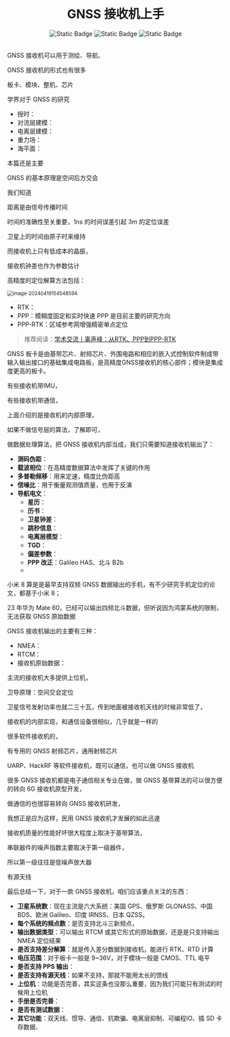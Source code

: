 <div align="center">
    <a name="Top"></a>
	<h1>GNSS 接收机上手</h1>
    <img alt="Static Badge" src="https://img.shields.io/badge/QQ-1482275402-red">
    <img alt="Static Badge" src="https://img.shields.io/badge/%E5%BE%AE%E4%BF%A1-lizhengxiao99-green">
    <img alt="Static Badge" src="https://img.shields.io/badge/Email-dauger%40126.com-brown">
</div>



<br/>

GNSS 接收机可以用于测绘、导航、

GNSS 接收机的形式也有很多

板卡、模块、整机、芯片





学界对于 GNSS 的研究

* 授时：
* 对流层建模：
* 电离层建模：
* 重力场：
* 海平面：

本篇还是主要



GNSS 的基本原理是空间后方交会

我们知道



距离是由信号传播时间

时间的准确性至关重要，1ns 的时间误差引起 3m 的定位误差

卫星上的时间由原子时来维持

而接收机上只有低成本的晶振，

接收机钟差也作为参数估计





高精度的定位解算方法包括：

<img src="https://pic-bed-1316053657.cos.ap-nanjing.myqcloud.com/img/image-20240419154548594.png" alt="image-20240419154548594" style="zoom: 80%;" />

* RTK：
* PPP：模糊度固定和实时快速 PPP 是目前主要的研究方向
* PPP-RTK：区域参考网增强精密单点定位

> 推荐阅读：[学术交流丨辜声峰：从RTK、PPP到PPP-RTK](https://mp.weixin.qq.com/s?__biz=MzI1NTA2MzYxMg==&mid=2650089381&idx=4&sn=95172abc0d83410c2b861343f52294ba)





GNSS 板卡是由基带芯片、射频芯片、外围电路和相应的嵌入式控制软件制成带输入输出接口的基础集成电路板，是高精度GNSS接收机的核心部件；模块是集成度更高的板卡。







有些接收机带IMU，

有些接收机带通信，





上面介绍的是接收机的内部原理，

如果不做信号层的算法，了解即可，

做数据处理算法，把 GNSS 接收机内部当成，我们只需要知道接收机输出了：

* **测码伪距**：
* **载波相位**：在高精度数据算法中发挥了关键的作用
* **多普勒频移**：用来定速，精度比伪距高
* **信噪比**：用于衡量观测值质量，也用于反演
* **导航电文**：
  * **星历**：
  * **历书**：
  * **卫星钟差**：
  * **跳秒信息**：
  * **电离层模型**：
  * **TGD**：
  * **偏差参数**：
  * **PPP 改正**：Galileo HAS、北斗 B2b
  * 





小米 8 算是是最早支持双频 GNSS 数据输出的手机，有不少研究手机定位的论文，都基于小米 8；

23 年华为 Mate 60，已经可以输出四频北斗数据，但听说因为鸿蒙系统的限制，无法获取 GNSS 原始数据





GNSS 接收机输出的主要有三种：

* NMEA：
* RTCM：
* 接收机原始数据：





主流的接收机大多提供上位机，





卫导原理：空间交会定位





卫星信号发射功率也就二三十瓦，传到地面被接收机天线的时候非常低了，



接收机的内部实现，和通信设备很相似，几乎就是一样的

很多软件接收机的，

有专用的 GNSS 射频芯片，通用射频芯片

UARP、HackRF 等软件接收机，既可以通信，也可以做 GNSS 接收机

很多 GNSS 接收机都是电子通信相关专业在做，做 GNSS 基带算法的可以很方便的转向 6G 接收机原型开发，

做通信的也很容易转向 GNSS 接收机研发，

我想正是应为这样，民用 GNSS 接收机才发展的如此迅速



接收机质量的性能好坏很大程度上取决于基带算法，



串联器件的噪声指数主要取决于第一级器件，

所以第一级往往是低噪声放大器

有源天线







最后总结一下，对于一款 GNSS 接收机，咱们应该重点关注的东西：

* **卫星系统数**：现在主流是六大系统：美国 GPS、俄罗斯 GLONASS、中国 BDS、欧洲 Galileo、印度 IRNSS、日本 QZSS。
* **每个系统的频点数**：是否支持北斗三新频点，
* **输出数据类型**：可以输出 RTCM 或其它形式的原始数据，还是是只支持输出 NMEA 定位结果
* **是否支持差分解算**：就是传入差分数据到接收机，能进行 RTK、RTD 计算
* **电压范围**：对于板卡一般是 9~36V，对于模块一般是 CMOS、TTL 电平
* **是否支持 PPS 输出**：
* **是否支持有源天线**：如果不支持，那就不能用太长的馈线
* **上位机**：功能是否完善，其实这条也没那么重要，因为我们可能只有测试的时候用上位机
* **手册是否完善**：
* **是否有测试数据**：
* **其它功能**：双天线、惯导、通信、抗欺骗、电离层抑制、可编程IO、插 SD 卡存数据、

